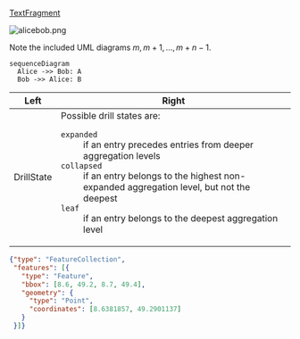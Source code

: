 [TextFragment](./vocab.xml#L4:~:text=<Function%20Name="-,TextFragment,-")

![alicebob.png](../generated/alicebob.png)

Note the included UML diagrams $m, m+1, \ldots, m+n-1$.

```mermaid
sequenceDiagram
  Alice ->> Bob: A
  Bob ->> Alice: B
```

Left|Right
----|-----
DrillState|Possible drill states are: <dl><dt>`expanded` <dd>if an entry precedes entries from deeper aggregation levels <dt>`collapsed` <dd>if an entry belongs to the highest non-expanded aggregation level, but not the deepest <dt>`leaf` <dd>if an entry belongs to the deepest aggregation level</dl>

```geojson
{"type": "FeatureCollection",
 "features": [{
   "type": "Feature",
   "bbox": [8.6, 49.2, 8.7, 49.4],
   "geometry": {
     "type": "Point",
     "coordinates": [8.6381857, 49.2901137]
   }
 }]}
```
